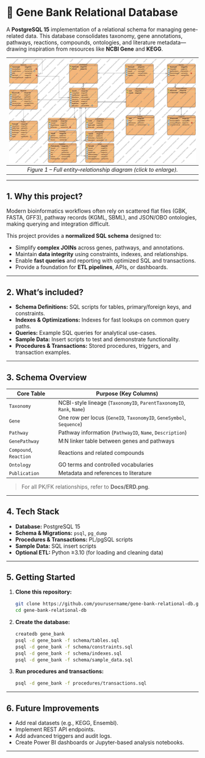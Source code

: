 # 🧬 Gene Bank Relational Database

A **PostgreSQL 15** implementation of a relational schema for managing gene-related data. This database consolidates taxonomy, gene annotations, pathways, reactions, compounds, ontologies, and literature metadata—drawing inspiration from resources like **NCBI Gene** and **KEGG**.

| [<img src="Docs/Erd.jpg" alt="ERD diagram" width="600">](Docs/Erd.jpg) |
|:--:|
| *Figure 1 – Full entity–relationship diagram (click to enlarge).* |

---

## 1. Why this project?
Modern bioinformatics workflows often rely on scattered flat files (GBK, FASTA, GFF3), pathway records (KGML, SBML), and JSON/OBO ontologies, making querying and integration difficult.

This project provides a **normalized SQL schema** designed to:
* Simplify **complex JOINs** across genes, pathways, and annotations.
* Maintain **data integrity** using constraints, indexes, and relationships.
* Enable **fast queries** and reporting with optimized SQL and transactions.
* Provide a foundation for **ETL pipelines**, APIs, or dashboards.

---

## 2. What’s included?
- **Schema Definitions:** SQL scripts for tables, primary/foreign keys, and constraints.
- **Indexes & Optimizations:** Indexes for fast lookups on common query paths.
- **Queries:** Example SQL queries for analytical use-cases.
- **Sample Data:** Insert scripts to test and demonstrate functionality.
- **Procedures & Transactions:** Stored procedures, triggers, and transaction examples.

---

## 3. Schema Overview

| Core Table             | Purpose (Key Columns)                                                     |
|------------------------|--------------------------------------------------------------------------|
| `Taxonomy`             | NCBI-style lineage (`TaxonomyID`, `ParentTaxonomyID`, `Rank`, `Name`)     |
| `Gene`                 | One row per locus (`GeneID`, `TaxonomyID`, `GeneSymbol`, `Sequence`)      |
| `Pathway`              | Pathway information (`PathwayID`, `Name`, `Description`)                  |
| `GenePathway`          | M:N linker table between genes and pathways                              |
| `Compound`, `Reaction` | Reactions and related compounds                                           |
| `Ontology`             | GO terms and controlled vocabularies                                      |
| `Publication`          | Metadata and references to literature                                    |

> For all PK/FK relationships, refer to **Docs/ERD.png**.

---

## 4. Tech Stack
- **Database:** PostgreSQL 15
- **Schema & Migrations:** `psql`, `pg_dump`
- **Procedures & Transactions:** PL/pgSQL scripts
- **Sample Data:** SQL insert scripts
- **Optional ETL:** Python ≥3.10 (for loading and cleaning data)

---

## 5. Getting Started

1. **Clone this repository:**
   ```bash
   git clone https://github.com/yourusername/gene-bank-relational-db.git
   cd gene-bank-relational-db
   ```

2. **Create the database:**
   ```bash
   createdb gene_bank
   psql -d gene_bank -f schema/tables.sql
   psql -d gene_bank -f schema/constraints.sql
   psql -d gene_bank -f schema/indexes.sql
   psql -d gene_bank -f schema/sample_data.sql
   ```

3. **Run procedures and transactions:**
   ```bash
   psql -d gene_bank -f procedures/transactions.sql
   ```

---

## 6. Future Improvements
- Add real datasets (e.g., KEGG, Ensembl).
- Implement REST API endpoints.
- Add advanced triggers and audit logs.
- Create Power BI dashboards or Jupyter-based analysis notebooks.

---


